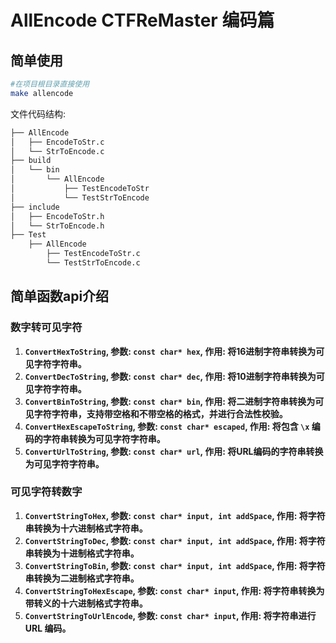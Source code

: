 # AllEncode CTFReMaster 编码篇

## 简单使用
```bash
#在项目根目录直接使用
make allencode
```

文件代码结构:
```bash
├── AllEncode
│   ├── EncodeToStr.c
│   └── StrToEncode.c
├── build
│   └── bin
│       └── AllEncode
│           ├── TestEncodeToStr
│           └── TestStrToEncode
├── include
│   ├── EncodeToStr.h
│   └── StrToEncode.h
├── Test
    ├── AllEncode
        ├── TestEncodeToStr.c
        └── TestStrToEncode.c
```

## 简单函数api介绍
### 数字转可见字符
1. **`ConvertHexToString`, 参数: `const char* hex`, 作用: 将16进制字符串转换为可见字符字符串。**
2. **`ConvertDecToString`, 参数: `const char* dec`, 作用: 将10进制字符串转换为可见字符字符串。**
3. **`ConvertBinToString`, 参数: `const char* bin`, 作用: 将二进制字符串转换为可见字符字符串，支持带空格和不带空格的格式，并进行合法性校验。**
4. **`ConvertHexEscapeToString`, 参数: `const char* escaped`, 作用: 将包含 `\x` 编码的字符串转换为可见字符字符串。**
5. **`ConvertUrlToString`, 参数: `const char* url`, 作用: 将URL编码的字符串转换为可见字符字符串。**


### 可见字符转数字
1. **`ConvertStringToHex`, 参数: `const char* input, int addSpace`, 作用: 将字符串转换为十六进制格式字符串。**
2. **`ConvertStringToDec`, 参数: `const char* input, int addSpace`, 作用: 将字符串转换为十进制格式字符串。**
3. **`ConvertStringToBin`, 参数: `const char* input, int addSpace`, 作用: 将字符串转换为二进制格式字符串。**
4. **`ConvertStringToHexEscape`, 参数: `const char* input`, 作用: 将字符串转换为带转义的十六进制格式字符串。**
5. **`ConvertStringToUrlEncode`, 参数: `const char* input`, 作用: 将字符串进行 URL 编码。**